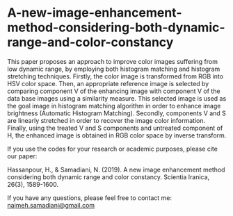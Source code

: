 # A-new-image-enhancement-method-considering-both-dynamic-range-and-color-constancy
This paper proposes an approach to improve color images suffering from low dynamic range, by employing both histogram matching and histogram stretching techniques. 
Firstly, the color image is transformed from RGB into HSV color space. 
Then, an appropriate reference image is selected by comparing component V of the enhancing image with component V of the data base images using a similarity measure. 
This selected image is used as the goal image in histogram matching algorithm in order to enhance image brightness (Automatic Histogram Matching). 
Secondly, components V and S are linearly stretched in order to recover the image color information.
Finally, using the treated V and S components and untreated component of H, the enhanced image is obtained in RGB color space by inverse transform. 

If you use the codes for your research or academic purposes, please cite our paper:

Hassanpour, H., & Samadiani, N. (2019). A new image enhancement method considering both dynamic range and color constancy. Scientia Iranica, 26(3), 1589-1600.

If you have any questions, please feel free to contact me: najmeh.samadiani@gmail.com
